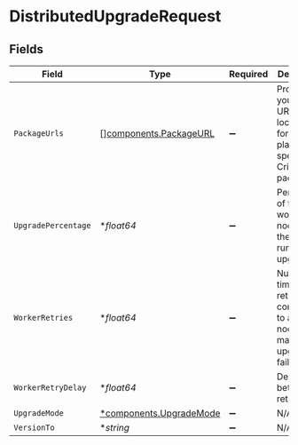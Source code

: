# DistributedUpgradeRequest


## Fields

| Field                                                                                       | Type                                                                                        | Required                                                                                    | Description                                                                                 |
| ------------------------------------------------------------------------------------------- | ------------------------------------------------------------------------------------------- | ------------------------------------------------------------------------------------------- | ------------------------------------------------------------------------------------------- |
| `PackageUrls`                                                                               | [][components.PackageURL](../../models/components/packageurl.md)                            | :heavy_minus_sign:                                                                          | Provide your own URLs or local paths for platform-specific Cribl packages                   |
| `UpgradePercentage`                                                                         | **float64*                                                                                  | :heavy_minus_sign:                                                                          | Percentage of the total worker nodes on the group to run the upgrade on                     |
| `WorkerRetries`                                                                             | **float64*                                                                                  | :heavy_minus_sign:                                                                          | Number of times to retry conncecting to a worker node before marking the upgrade as failed. |
| `WorkerRetryDelay`                                                                          | **float64*                                                                                  | :heavy_minus_sign:                                                                          | Delay between retries                                                                       |
| `UpgradeMode`                                                                               | [*components.UpgradeMode](../../models/components/upgrademode.md)                           | :heavy_minus_sign:                                                                          | N/A                                                                                         |
| `VersionTo`                                                                                 | **string*                                                                                   | :heavy_minus_sign:                                                                          | N/A                                                                                         |